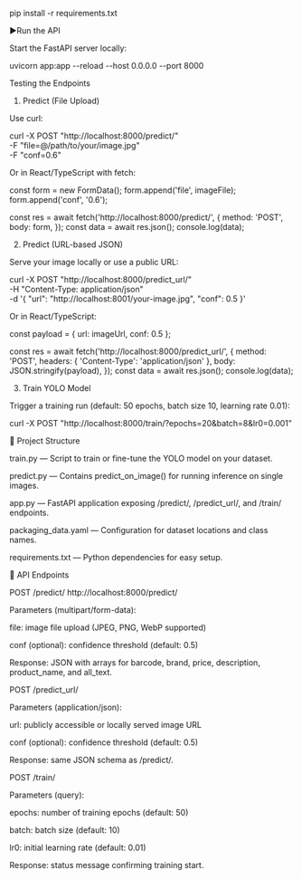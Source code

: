 

pip install -r requirements.txt

▶Run the API

Start the FastAPI server locally:

uvicorn app:app --reload --host 0.0.0.0 --port 8000

Testing the Endpoints

1. Predict (File Upload)

Use curl:

curl -X POST "http://localhost:8000/predict/" \
     -F "file=@/path/to/your/image.jpg" \
     -F "conf=0.6"

Or in React/TypeScript with fetch:

const form = new FormData();
form.append('file', imageFile);
form.append('conf', '0.6');

const res = await fetch('http://localhost:8000/predict/', {
  method: 'POST',
  body: form,
});
const data = await res.json();
console.log(data);

2. Predict (URL-based JSON)

Serve your image locally or use a public URL:

curl -X POST "http://localhost:8000/predict_url/" \
     -H "Content-Type: application/json" \
     -d '{ "url": "http://localhost:8001/your-image.jpg", "conf": 0.5 }'

Or in React/TypeScript:

const payload = { url: imageUrl, conf: 0.5 };

const res = await fetch('http://localhost:8000/predict_url/', {
  method: 'POST',
  headers: { 'Content-Type': 'application/json' },
  body: JSON.stringify(payload),
});
const data = await res.json();
console.log(data);

3. Train YOLO Model

Trigger a training run (default: 50 epochs, batch size 10, learning rate 0.01):

curl -X POST "http://localhost:8000/train/?epochs=20&batch=8&lr0=0.001"

📁 Project Structure

train.py — Script to train or fine-tune the YOLO model on your dataset.

predict.py — Contains predict_on_image() for running inference on single images.

app.py — FastAPI application exposing /predict/, /predict_url/, and /train/ endpoints.

packaging_data.yaml — Configuration for dataset locations and class names.

requirements.txt — Python dependencies for easy setup.

📐 API Endpoints

POST /predict/
http://localhost:8000/predict/


Parameters (multipart/form-data):

file: image file upload (JPEG, PNG, WebP supported)

conf (optional): confidence threshold (default: 0.5)

Response: JSON with arrays for barcode, brand, price, description, product_name, and all_text.

POST /predict_url/

Parameters (application/json):

url: publicly accessible or locally served image URL

conf (optional): confidence threshold (default: 0.5)

Response: same JSON schema as /predict/.

POST /train/

Parameters (query):

epochs: number of training epochs (default: 50)

batch: batch size (default: 10)

lr0: initial learning rate (default: 0.01)

Response: status message confirming training start.



